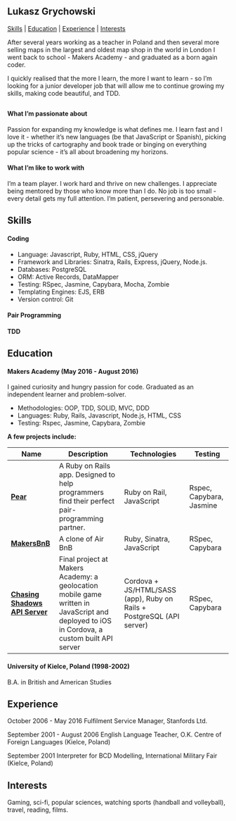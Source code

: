 ## Lukasz Grychowski

[Skills](#Skills) | [Education](#Education) | [Experience](#Experience) | [Interests](#Interests)

After several years working as a teacher in Poland and then several more selling maps in the largest and oldest map shop in the world in London I went back to school - Makers Academy - and graduated as a born again coder.

I quickly realised that the more I learn, the more I want to learn - so I’m looking for a junior developer job that will allow me to  continue growing my skills, making code beautiful, and TDD.

##

#### What I’m passionate about

Passion for expanding my knowledge is what defines me. I learn fast and I love it - whether it’s new languages (be that JavaScript or Spanish), picking up the tricks of cartography and book trade or binging on everything popular science  - it’s all about broadening my horizons.

#### What I’m like to work with

I’m a team player. I work hard and thrive on new challenges. I appreciate being mentored by those who know more than I do. No job is too small - every detail gets my full attention. I’m patient, persevering and personable.

## <a name="skills">Skills</a>

#### Coding
- Language: Javascript, Ruby, HTML, CSS, jQuery
- Framework and Libraries: Sinatra, Rails, Express, jQuery, Node.js.
- Databases: PostgreSQL
- ORM: Active Records, DataMapper
- Testing: ​RSpec, Jasmine, Capybara, Mocha, Zombie
- Templating Engines: EJS, ERB
- Version control: Git

#### Pair Programming


#### TDD

## <a name="Education">Education</a>

#### Makers Academy (May 2016 - August 2016)

I gained curiosity and hungry passion for code. Graduated as an independent learner and problem-solver.

- Methodologies: OOP, TDD, SOLID, MVC, DDD
- Languages: Ruby, Rails, Javascript, Node.js, HTML, CSS
- Testing: Rspec, Jasmine, Capybara, Zombie

**A few projects include:**

| Name | Description | Technologies | Testing |
|------|-------------|--------------|---------|
|[**Pear**]()| A Ruby on Rails app. Designed to help programmers find their perfect pair-programming partner. | Ruby on Rail, JavaScript | Rspec, Capybara, Jasmine|
|[**MakersBnB**](https://github.com/LukaszGr/MakersBnB)| A clone of Air BnB |Ruby, Sinatra, JavaScript |RSpec, Capybara|
|[**Chasing Shadows**](https://github.com/LukaszGr/chasing_shadows) [**API Server**](https://github.com/LukaszGr/chasing_shadows_api_server)| Final project at Makers Academy: a geolocation mobile game written in JavaScript and deployed to iOS in Cordova, a custom built API server |Cordova + JS/HTML/SASS (app), Ruby on Rails + PostgreSQL (API server)|RSpec, Capybara|


#### University of Kielce, Poland (1998-2002)

B.A. in British and American Studies

## <a name="Experience">Experience</a>

October 2006 - May 2016
Fulfilment Service Manager, Stanfords Ltd.

September 2001 - August 2006
English Language Teacher, O.K. Centre of Foreign Languages (Kielce, Poland)

September 2001
Interpreter for BCD Modelling, International Military Fair (Kielce, Poland)

## <a name="Interests">Interests</a>

Gaming, sci-fi, popular sciences, watching sports (handball and volleyball), travel, reading, films.


